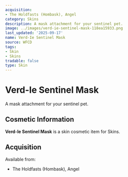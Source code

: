 ```yaml
---
acquisition:
- The Holdfasts (Hombask), Angel
category: Skins
description: A mask attachment for your sentinel pet.
image: ../images/verd-ie-sentinel-mask-118ea15933.png
last_updated: '2025-09-17'
name: Verd-Ie Sentinel Mask
source: WFCD
tags:
- Skin
- Skins
tradable: false
type: Skin
---
```


# Verd-Ie Sentinel Mask

A mask attachment for your sentinel pet.

## Cosmetic Information

**Verd-Ie Sentinel Mask** is a skin cosmetic item for Skins.

## Acquisition

Available from:
- The Holdfasts (Hombask), Angel

